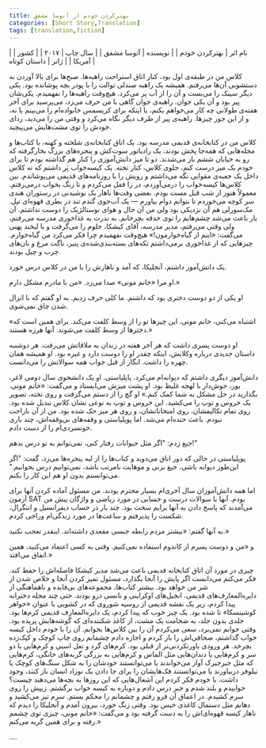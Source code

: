 ```yaml
---
title: بهترکردن خودم از آتوسا مشفق
categories: [Short Story,Translation]
tags: [translation,fiction]
---
```


<style type="text/css"> 
@font-face { font-family: 'Roya'; src: url('../../roya.ttf'); } 
.px-1 {
    font-family: Roya; direction: rtl;
}

.px-1 p {
    font-size:1.5em;
}
</style> 


| نام اثر | بهترکردن خودم |
| نویسنده | آتوسا مشفق |
| سال چاپ | ۲۰۱۷ |
| کشور | آمریکا  |
| ژانر | داستان کوتاه  |


کلاس من در طبقه‌ی اول بود، کنار اتاق استراحت راهبه‌ها. صبح‌ها برای بالا آوردن به دستشویی آن‌ها می‌رفتم. همیشه یک راهبه صندلی توالت را با پودر بچه پوشانده بود. یکی دیگر سینک را می‌بست و آن را از آب پر می‌کرد. هیچ‌وقت راهبه‌ها را نفهمیدم. یکی‌شان پیر بود و آن یکی جوان. راهبه‌ی جوان گاهی با من حرف می‌زد، می‌پرسید برای آخر هفته‌ی طولانی چه کار می‌خواهم بکنم، یا اینکه برای کریسمس خانواده‌ام را می‌بینم یا نه، و از این جور چیزها. راهبه‌ی پیر از طرف دیگر نگاه می‌کرد و وقتی من را می‌دید، ردای خودش را توی مشت‌هایش می‌پیچید.

کلاس من در کتابخانه‌ی قدیمی مدرسه بود. یک اتاق کتابخانه‌ی شلخته و کهنه، با کتاب‌ها و مجله‌هایی که همه‌جا پخش بودند، یک رادیاتور سوت‌کش و پنجره‌های بزرگ بخارگرفته که رو به خیابان ششم باز می‌شدند. دو تا میز دانش‌آموزی را کنار هم گذاشته بودم تا برای خودم یک میز درست کنم، جلوی کلاس، کنار تخته. یک کیسه‌خواب پَر داشتم که ته کلاس داخل یک جعبه‌ی مقوایی نگه می‌داشتم و رویش را با روزنامه‌های قدیمی می‌پوشاندم. بین کلاس‌ها کیسه‌خواب را درمی‌آوردم، در را قفل می‌کردم و تا زنگ بخواب درمی‌رفتم. معمولاً هنوز از شب قبل مست بودم. بعضی وقت‌ها ناهار یک نوشیدنی در رستوران هندی سر کوچه می‌خوردم تا بتوانم دوام بیاورم — یک آب‌جوی گندم تند در بطری قهوه‌ای تپل. مک‌سورلی هم آن نزدیکی بود ولی من آن حال و هوای نوستالژیک را دوست نداشتم. آن بار باعث می‌شد چشم‌هایم را توی حدقه بچرخانم. به ندرت به غذاخوری مدرسه می‌رفتم، ولی وقتی می‌رفتم، مدیر مدرسه، آقای کیشکا، جلوم را می‌گرفت و با لبخند پهنی می‌گفت: «اینم از گیاه‌خوارمون!» هیچ‌وقت نفهمیدم چرا فکر می‌کرد من گیاه‌خوارم. چیزهایی که از غذاخوری برمی‌داشتم تکه‌های بسته‌بندی‌شده‌ی پنیر، ناگت مرغ و نان‌های چرب و چیل بودند.

یک دانش‌آموز داشتم، آنجلیکا، که آمد و ناهارش را با من در کلاس درس خورد.

او مرا «خانم مونی» صدا ‌می‌زد. «من با مادرم مشکل دارم.»

او یکی از دو دوست دختری بود که داشتم. ما کلی حرف زدیم. به او گفتم که با انزال شدن چاق نمی‌شوی.

«اشتباه می‌کنی، خانم مونی. این چیزها تو را از وسط کلفت می‌کند. برای همین است که دخترها از وسط کلفت می‌شوند. آنها هرزه هستند.»

او دوست پسری داشت که هر آخر هفته در زندان به ملاقاتش می‌رفت. هر دوشنبه داستان جدیدی درباره وکلایش، اینکه چقدر او را دوست دارد و غیره بود. او همیشه همان چهره را داشت. انگار از قبل جواب همه سوالاتش را می‌دانست.

دانش‌آموز دیگری داشتم که دیوانه‌ام می‌کرد. پاپلیاستی. او یک دانشجوی سال دومی لاغر، بور، جوش‌دار با لهجه غلیظ بود. او پشت میزش می‌ایستاد و می‌گفت: «خانم مونی. بگذارید در حل مشکل به شما کمک کنم.» او گچ را از دستم می‌گرفت و روی تخته، تصویر یک خروس و توپ را می‌کشید. این خروس و توپ به نوعی نشان کلاس تبدیل شده بود. روی تمام تکالیفشان، روی امتحاناتشان، و روی هر میز حک شده بود. من از آن ناراحت نبودم. باعث خنده‌ام می‌شد. اما پوپلیاستی و وقفه‌های بی‌وقفه‌اش، چند باری خونسردی‌ام را از دست دادم.


جیغ زدم: "اگر مثل حیوانات رفتار کنی، نمی‌توانم به تو درس بدهم!"


پوپلیاستی در حالی که دور اتاق می‌دوید و کتاب‌ها را از لبه پنجره‌ها می‌زد، گفت: "اگر این‌طور دیوانه باشی، جیغ بزنی و موهایت نامرتب باشد، نمی‌توانیم درس بخوانیم." می‌توانستم بدون او هم این کار را بکنم.


اما همه دانش‌آموزان سال آخری‌ام بسیار محترم بودند. من مسئول آماده کردن آنها برای آزمون SAT بودم. آنها با سوالات درست و حسابی در مورد ریاضی و واژگان پیش من می‌آمدند که پاسخ دادن به آنها برایم سخت بود. چند بار در حساب دیفرانسیل و انتگرال، شکست را پذیرفتم و ساعت‌ها در مورد زندگی‌ام وراجی کردم.


به آنها گفتم: «بیشتر مردم رابطه جنسی مقعدی داشته‌اند. اینقدر تعجب نکنید.»

و «من و دوست پسرم از کاندوم استفاده نمی‌کنیم. وقتی به کسی اعتماد می‌کنید، همین اتفاق می‌افتد.»

چیزی در مورد آن اتاق کتابخانه قدیمی باعث می‌شد مدیر کیشکا فاصله‌اش را حفظ کند. فکر می‌کنم می‌دانست اگر پایش را آنجا بگذارد، مسئول تمیز کردن آنجا و خلاص شدن از شر من خواهد بود. بیشتر کتاب‌ها، مجموعه‌های بی‌فایده و ناهماهنگی از دایره‌المعارف‌های قدیمی، انجیل‌های اوکراینی و نانسی درو بودند. حتی چند مجله دخترانه پیدا کردم، زیر یک نقشه قدیمی از روسیه شوروی که در کشویی با عنوان «خواهر کوشینسکا» تا شده بود. یک چیز خوب که پیدا کردم، یک دایره‌المعارف قدیمی کرم‌ها بود. جلدی بدون جلد، به ضخامت یک مشت، از کاغذ شکننده‌ای که گوشه‌هایش پریده بود. وقتی خوابم نمی‌برد، سعی می‌کردم آن را بین کلاس‌ها بخوانم. آن را با خودم داخل کیسه خواب گذاشتم، صحافی‌اش را باز کردم و اجازه دادم چشمانم روی چاپ کوچک و کپک‌زده بچرخد. هر ورودی باورنکردنی‌تر از قبلی بود. کرم‌های گرد و نعل اسبی و کرم‌هایی با دو سر و کرم‌هایی با دندان‌هایی مثل الماس و کرم‌هایی به بزرگی گربه‌های خانگی، کرم‌هایی که مثل جیرجیرک آواز می‌خواندند یا می‌توانستند خودشان را به شکل سنگ‌های کوچک یا نیلوفر دربیاورند یا می‌توانستند فک‌هایشان را برای جا دادن یک نوزاد انسان باز کنند، وجود داشت. با خودم فکر کردم این آشغال‌هایی که این روزها به بچه‌ها می‌دهند چیست؟ خوابیدم و بلند شدم و جبر درس دادم و دوباره به کیسه خواب برگشتم. زیپش را روی سرم کشیدم. در اعماق آن فرو رفتم و چشمانم را محکم بستم. سرم تیر می‌کشید و دهانم مثل دستمال کاغذی خیس بود. وقتی زنگ خورد، بیرون آمدم و آنجلیکا را دیدم که ناهار کیسه قهوه‌ای‌اش را به دست گرفته بود و می‌گفت: «خانم مونی، چیزی توی چشمم رفته و برای همین گریه می‌کنم.»

....